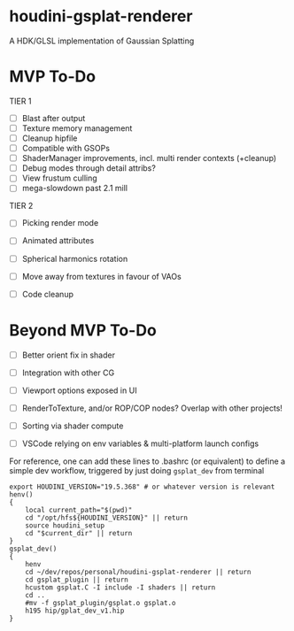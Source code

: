 # houdini-gsplat-renderer
A HDK/GLSL implementation of Gaussian Splatting

# MVP To-Do

TIER 1
- [ ] Blast after output
- [ ] Texture memory management
- [ ] Cleanup hipfile
- [ ] Compatible with GSOPs
- [ ] ShaderManager improvements, incl. multi render contexts (+cleanup)
- [ ] Debug modes through detail attribs?
- [ ] View frustum culling
- [ ] mega-slowdown past 2.1 mill

TIER 2
- [ ] Picking render mode
- [ ] Animated attributes
- [ ] Spherical harmonics rotation
- [ ] Move away from textures in favour of VAOs
- [ ] Code cleanup


# Beyond MVP To-Do
- [ ] Better orient fix in shader
- [ ] Integration with other CG
- [ ] Viewport options exposed in UI
- [ ] RenderToTexture, and/or ROP/COP nodes? Overlap with other projects! 
- [ ] Sorting via shader compute
- [ ] VSCode relying on env variables & multi-platform launch configs









For reference, one can add these lines to .bashrc (or equivalent) to define a simple dev workflow, triggered by just doing `gsplat_dev` from terminal

```
export HOUDINI_VERSION="19.5.368" # or whatever version is relevant
henv()
{
    local current_path="$(pwd)"
    cd "/opt/hfs${HOUDINI_VERSION}" || return
    source houdini_setup
    cd "$current_dir" || return
}
gsplat_dev()
{
    henv
    cd ~/dev/repos/personal/houdini-gsplat-renderer || return
    cd gsplat_plugin || return
    hcustom gsplat.C -I include -I shaders || return
    cd ..
    #mv -f gsplat_plugin/gsplat.o gsplat.o
    h195 hip/gplat_dev_v1.hip
}
```
